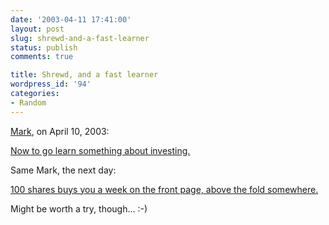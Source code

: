 ```yaml
---
date: '2003-04-11 17:41:00'
layout: post
slug: shrewd-and-a-fast-learner
status: publish
comments: true

title: Shrewd, and a fast learner
wordpress_id: '94'
categories:
- Random
---
```


[Mark](http://www.diveintomark.org/), on April 10, 2003:


> 
[Now to go learn something about investing.](http://diveintomark.org/archives/2003/04/10/in_brief_10_april_2003.html#c001139)




Same Mark, the next day:


> 
[100 shares buys you a week on the front page, above the fold somewhere.](http://diveintomark.org/archives/2003/04/10/in_brief_10_april_2003.html#c001149)




Might be worth a try, though... :-)
